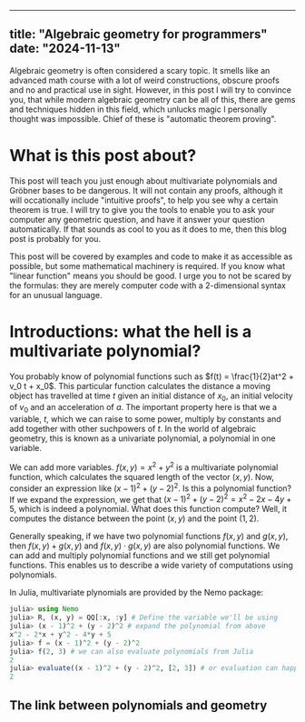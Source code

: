 
---
title: "Algebraic geometry for programmers"
date: "2024-11-13"
---

Algebraic geometry is often considered a scary topic. It smells like an advanced math course with a lot of weird constructions, obscure proofs and no and practical use in sight. However, in this post I will try to convince you, that while modern algebraic geometry can be all of this, there are gems and techniques hidden in this field, which unlucks magic I personally thought was impossible. Chief of these is "automatic theorem proving".

# What is this post about?
This post will teach you just enough about multivariate polynomials and Gröbner bases to be dangerous. It will not contain any proofs, although it will occationally include "intuitive proofs", to help you see why a certain theorem is true. I will try to give you the tools to enable you to ask your computer any geometric question, and have it answer your question automatically. If that sounds as cool to you as it does to me, then this blog post is probably for you.

This post will be covered by examples and code to make it as accessible as possible, but some mathematical machinery is required. If you know what "linear function" means you should be good. I urge you to not be scared by the formulas: they are merely computer code with a 2-dimensional syntax for an unusual language.

# Introductions: what the hell is a multivariate polynomial?
You probably know of polynomial functions such as $f(t) = \frac{1}{2}at^2 + v_0 t + x_0$. This particular function calculates the distance a moving object has travelled at time $t$ given an initial distance of $x_0$, an initial velocity of $v_0$ and an acceleration of $a$. The important property here is that we a variable, $t$, which we can raise to some power, multiply by constants and add together with other suchpowers of $t$. In the world of algebraic geometry, this is known as a univariate polynomial, a polynomial in one variable.

We can add more variables. $f(x, y) = x^2 + y^2$ is a multivariate polynomial function, which calculates the squared length of the vector $(x, y)$. Now, consider an expression like $(x - 1)^2 + (y - 2)^2$. Is this a polynomial function? If we expand the expression, we get that $(x - 1)^2 + (y - 2)^2 = x^2 - 2x - 4y + 5$, which is indeed a polynomial. What does this function compute? Well, it computes the distance between the point $(x, y)$ and the point $(1, 2)$. 

Generally speaking, if we have two polynomial functions $f(x, y)$ and $g(x, y)$, then $f(x, y) + g(x, y)$ and $f(x, y) \cdot g(x, y)$ are also polynomial functions. We can add and multiply polynomial functions and we still get polynomial functions. This enables us to describe a wide variety of computations using polynomials.

In Julia, multivariate plynomials are provided by the Nemo package:
```julia
julia> using Nemo
julia> R, (x, y) = QQ[:x, :y] # Define the variable we'll be using
julia> (x - 1)^2 + (y - 2)^2 # expand the polynomial from above
x^2 - 2*x + y^2 - 4*y + 5
julia> f = (x - 1)^2 + (y - 2)^2
julia> f(2, 3) # we can also evaluate polynomials from Julia
2
julia> evaluate((x - 1)^2 + (y - 2)^2, [2, 3]) # or evaluation can happen via the evaluate function
2
```



## The link between polynomials and geometry

